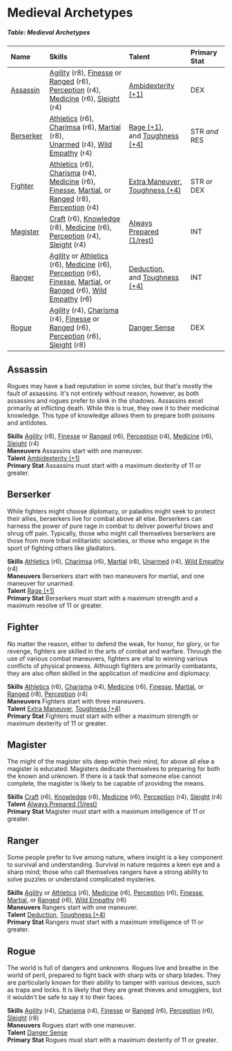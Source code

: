 # Medieval Archetypes

##### Table: Medieval Archetypes
| Name | Skills | Talent | Primary Stat |
|:-|:-|:-|:-|
| [Assassin](#assassin) | [Agility](/Basic/PHB.md#agility-dex) (r8), [Finesse](/Basic/PHB.md#finesse-dex) or [Ranged](/Basic/PHB.md#ranged-dex) (r6),<br/>[Perception](/Basic/PHB.md#perception-dex) (r4), [Medicine](/Basic/PHB.md#medicine-int) (r6), [Sleight](/Basic/PHB.md#sleight-dex) (r4) | [Ambidexterity (+1)](/Basic/Talents.md#ambidexterity) | DEX |
| [Berserker](#berserker) | [Athletics](/Basic/PHB.md#athletics-str) (r6), [Charimsa](/Basic/PHB.md#charisma-res) (r6), [Martial](/Basic/PHB.md#martial-dex) (r8),<br/>[Unarmed](/Basic/PHB.md#unarmed-dex) (r4), [Wild Empathy](/Basic/PHB.md#wild-empathy-res) (r4) | [Rage (+1)](/Basic/Talents.md#rage),<br/>and [Toughness (+4)](/Basic/Talents.md#toughness) | STR *and* RES |
| [Fighter](#fighter) | [Athletics](/Basic/PHB.md#athletics-str) (r6), [Charisma](/Basic/PHB.md#charisma-res) (r4), [Medicine](/Basic/PHB.md#medicine-int) (r6),<br/>[Finesse](/Basic/PHB.md#finesse-dex), [Martial](/Basic/PHB.md#martial-dex), or [Ranged](/Basic/PHB.md#ranged-dex) (r8), [Perception](/Basic/PHB.md#perception-dex) (r4) | [Extra Maneuver](/Basic/Talents.md#extra-maneuver),<br/>[Toughness (+4)](/Basic/Talents.md#toughness) | STR *or* DEX |
| [Magister](#magister) | [Craft](/Basic/PHB.md#craft-int) (r6), [Knowledge](/Basic/PHB.md#knowledge-int) (r8), [Medicine](/Basic/PHB.md#medicine-int) (r6),<br/>[Perception](/Basic/PHB.md#perception-dex) (r4), [Sleight](/Basic/PHB.md#sleight-dex) (r4) | [Always Prepared (1/rest)](/Basic/Talents.md#always-prepared) | INT |
| [Ranger](#ranger) | [Agility](/Basic/PHB.md#agility-dex) or [Athletics](/Basic/PHB.md#athletics-str) (r6), [Medicine](/Basic/PHB.md#medicine-int) (r6), [Perception](/Basic/PHB.md#perception-dex) (r6),<br/>[Finesse](/Basic/PHB.md#finesse-dex), [Martial](/Basic/PHB.md#martial-dex), or [Ranged](/Basic/PHB.md#ranged-dex) (r6), [Wild Empathy](/Basic/PHB.md#wild-empathy-res) (r6) | [Deduction](/Basic/Talents.md#deduction),<br/>and [Toughness (+4)](/Basic/Talents.md#toughness) | INT |
| [Rogue](#rogue) | [Agility](/Basic/PHB.md#agility-dex) (r4), [Charisma](/Basic/PHB.md#charisma-res) (r4), [Finesse](/Basic/PHB.md#finesse-dex) or [Ranged](/Basic/PHB.md#ranged-dex) (r6),<br/>[Perception](/Basic/PHB.md#perception-dex) (r6), [Sleight](/Basic/PHB.md#sleight-dex) (r8) | [Danger Sense](/Basic/Talents.md#danger-sense) | DEX |

## Assassin

Rogues may have a bad reputation in some circles, but that's mostly the fault of assassins. It's not entirely without reason, however, as both assassins and rogues prefer to slink in the shadows. Assassins excel primarily at inflicting death. While this is true, they owe it to their medicinal knowledge. This type of knowledge allows them to prepare both poisons and antidotes.

**Skills** [Agility](/Basic/PHB.md#agility-dex) (r8), [Finesse](/Basic/PHB.md#finesse-dex) or [Ranged](/Basic/PHB.md#ranged-dex) (r6), [Perception](/Basic/PHB.md#perception-dex) (r4), [Medicine](/Basic/PHB.md#medicine-int) (r6), [Sleight](/Basic/PHB.md#sleight-dex) (r4)  
**Maneuvers** Assassins start with one maneuver.  
**Talent** [Ambidexterity (+1)](/Basic/Talents.md#ambidexterity)  
**Primary Stat** Assassins must start with a maximum dexterity of 11 or greater.

## Berserker

While fighters might choose diplomacy, or paladins might seek to protect their allies, berserkers live for combat above all else. Berserkers can harness the power of pure rage in combat to deliver powerful blows and shrug off pain. Typically, those who might call themselves berserkers are those from more tribal militaristic societies, or those who engage in the sport of fighting others like gladiators.

**Skills** [Athletics](/Basic/PHB.md#athletics-str) (r6), [Charimsa](/Basic/PHB.md#charisma-res) (r6), [Martial](/Basic/PHB.md#martial-dex) (r8), [Unarmed](/Basic/PHB.md#unarmed-dex) (r4), [Wild Empathy](/Basic/PHB.md#wild-empathy-res) (r4)  
**Maneuvers** Berserkers start with two maneuvers for martial, and one maneuver for unarmed.  
**Talent** [Rage (+1)](/Basic/Talents.md#rage)  
**Primary Stat** Berserkers must start with a maximum strength and a maximum resolve of 11 or greater.

## Fighter

No matter the reason, either to defend the weak, for honor, for glory, or for revenge, fighters are skilled in the arts of combat and warfare. Through the use of various combat maneuvers, fighters are vital to winning various conflicts of physical prowess. Although fighters are primarily combatants, they are also often skilled in the application of medicine and diplomacy.

**Skills** [Athletics](/Basic/PHB.md#athletics-str) (r6), [Charisma](/Basic/PHB.md#charisma-res) (r4), [Medicine](/Basic/PHB.md#medicine-int) (r6), [Finesse](/Basic/PHB.md#finesse-dex), [Martial](/Basic/PHB.md#martial-dex), or [Ranged](/Basic/PHB.md#ranged-dex) (r8), [Perception](/Basic/PHB.md#perception-dex) (r4)  
**Maneuvers** Fighters start with three maneuvers.  
**Talent** [Extra Maneuver](/Basic/Talents.md#extra-maneuver), [Toughness (+4)](/Basic/Talents.md#toughness)  
**Primary Stat** Fighters must start with either a maximum strength or maximum dexterity of 11 or greater.

## Magister

The might of the magister sits deep within their mind, for above all else a magister is educated. Magisters dedicate themselves to preparing for both the known and unknown. If there is a task that someone else cannot complete, the magister is likely to be capable of providing the means.

**Skills** [Craft](/Basic/PHB.md#craft-int) (r6), [Knowledge](/Basic/PHB.md#knowledge-int) (r8), [Medicine](/Basic/PHB.md#medicine-int) (r6), [Perception](/Basic/PHB.md#perception-dex) (r4), [Sleight](/Basic/PHB.md#sleight-dex) (r4)  
**Talent** [Always Prepared (1/rest)](/Basic/Talents.md#always-prepared)  
**Primary Stat** Magister must start with a maximum intelligence of 11 or greater.

## Ranger

Some people prefer to live among nature, where insight is a key component to survival and understanding. Survival in nature requires a keen eye and a sharp mind; those who call themselves rangers have a strong ability to solve puzzles or understand complicated mysteries.

**Skills** [Agility](/Basic/PHB.md#agility-dex) or [Athletics](/Basic/PHB.md#athletics-str) (r6), [Medicine](/Basic/PHB.md#medicine-int) (r6), [Perception](/Basic/PHB.md#perception-dex) (r6), [Finesse](/Basic/PHB.md#finesse-dex), [Martial](/Basic/PHB.md#martial-dex), or [Ranged](/Basic/PHB.md#ranged-dex) (r6), [Wild Empathy](/Basic/PHB.md#wild-empathy-res) (r6)  
**Maneuvers** Rangers start with one maneuver.  
**Talent** [Deduction](/Basic/Talents.md#deduction), [Toughness (+4)](/Basic/Talents.md#toughness)  
**Primary Stat** Rangers must start with a maximum intelligence of 11 or greater.

## Rogue

The world is full of dangers and unknowns. Rogues live and breathe in the world of peril, prepared to fight back with sharp wits or sharp blades. They are particularly known for their ability to tamper with various devices, such as traps and locks. It is likely that they are great thieves and smugglers, but it wouldn't be safe to say it to their faces.

**Skills** [Agility](/Basic/PHB.md#agility-dex) (r4), [Charisma](/Basic/PHB.md#charisma-res) (r4), [Finesse](/Basic/PHB.md#finesse-dex) or [Ranged](/Basic/PHB.md#ranged-dex) (r6), [Perception](/Basic/PHB.md#perception-dex) (r6), [Sleight](/Basic/PHB.md#sleight-dex) (r8)  
**Maneuvers** Rogues start with one maneuver.  
**Talent** [Danger Sense](/Basic/Talents.md#danger-sense)  
**Primary Stat** Rogues must start with a maximum dexterity of 11 or greater.